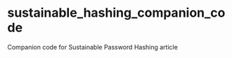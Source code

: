 sustainable_hashing_companion_code
==================================

Companion code for Sustainable Password Hashing article

